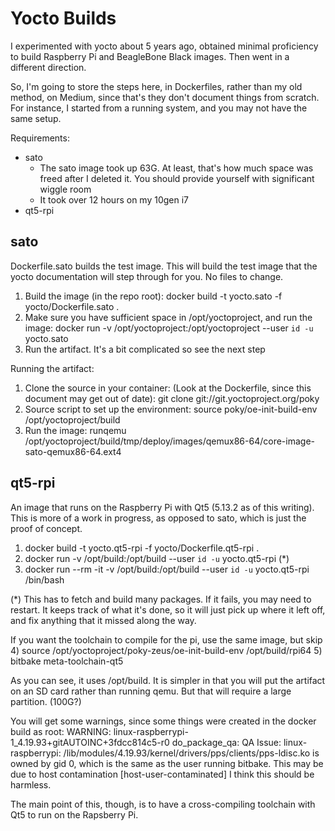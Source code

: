 # Yocto Builds
I experimented with yocto about 5 years ago, obtained minimal proficiency to build Raspberry Pi and BeagleBone Black images. Then went in a different direction.

So, I'm going to store the steps here, in Dockerfiles, rather than my old method, on Medium, since that's they don't document things from scratch. For instance, I started from a running system, and you may not have the same setup.

Requirements:
 - sato
   - The sato image took up 63G. At least, that's how much space was freed after I deleted it. You should provide yourself with significant wiggle room
   - It took over 12 hours on my 10gen i7
 - qt5-rpi
   
## sato
Dockerfile.sato builds the test image. This will build the test image that the yocto documentation will step through for you. No files to change.

1) Build the image (in the repo root): docker build -t yocto.sato -f yocto/Dockerfile.sato .
2) Make sure you have sufficient space in /opt/yoctoproject, and run the image: docker run  -v /opt/yoctoproject:/opt/yoctoproject --user `id -u` yocto.sato
3) Run the artifact. It's a bit complicated so see the next step

Running the artifact:
1) Clone the source in your container: (Look at the Dockerfile, since this document may get out of date): git clone git://git.yoctoproject.org/poky
2) Source script to set up the environment: source poky/oe-init-build-env /opt/yoctoproject/build
3) Run the image: runqemu /opt/yoctoproject/build/tmp/deploy/images/qemux86-64/core-image-sato-qemux86-64.ext4

## qt5-rpi
An image that runs on the Raspberry Pi with Qt5 (5.13.2 as of this writing). This is more of a work in progress, as opposed to sato, which is just the proof of concept.

1) docker build -t yocto.qt5-rpi -f yocto/Dockerfile.qt5-rpi .
2) docker run -v /opt/build:/opt/build --user `id -u` yocto.qt5-rpi (*)
3) docker run --rm -it -v /opt/build:/opt/build --user `id -u` yocto.qt5-rpi /bin/bash

(*) This has to fetch and build many packages. If it fails, you may need to restart. It keeps track of what it's done, so it will just pick up where it left off, and fix anything that it missed along the way.

If you want the toolchain to compile for the pi, use the same image, but skip 
4) source /opt/yoctoproject/poky-zeus/oe-init-build-env /opt/build/rpi64
5) bitbake meta-toolchain-qt5

As you can see, it uses /opt/build. It is simpler in that you will put the artifact on an SD card rather than running qemu. But that will require a large partition. (100G?)

You will get some warnings, since some things were created in the docker build as root:
WARNING: linux-raspberrypi-1_4.19.93+gitAUTOINC+3fdcc814c5-r0 do_package_qa: QA Issue: linux-raspberrypi: /lib/modules/4.19.93/kernel/drivers/pps/clients/pps-ldisc.ko is owned by gid 0, which is the same as the user running bitbake. This may be due to host contamination [host-user-contaminated]
I think this should be harmless.

The main point of this, though, is to have a cross-compiling toolchain with Qt5 to run on the Rapsberry Pi.

